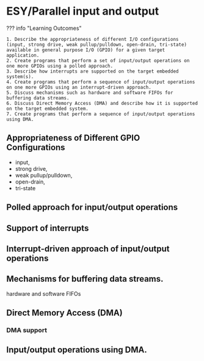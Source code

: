 # ESY/Parallel input and output

??? info "Learning Outcomes"

    1. Describe the appropriateness of different I/O configurations (input, strong drive, weak pullup/pulldown, open-drain, tri-state) available in general purpose I/O (GPIO) for a given target application.
    2. Create programs that perform a set of input/output operations on one more GPIOs using a polled approach.
    3. Describe how interrupts are supported on the target embedded system(s).
    4. Create programs that perform a sequence of input/output operations on one more GPIOs using an interrupt-driven approach.
    5. Discuss mechanisms such as hardware and software FIFOs for buffering data streams.
    6. Discuss Direct Memory Access (DMA) and describe how it is supported on the target embedded system.
    7. Create programs that perform a sequence of input/output operations using DMA.

## Appropriateness of Different GPIO Configurations 

- input, 
- strong drive, 
- weak pullup/pulldown, 
- open-drain, 
- tri-state

## Polled approach for input/output operations

## Support of interrupts

## Interrupt-driven approach of input/output operations

## Mechanisms for buffering data streams.

hardware and software FIFOs

## Direct Memory Access (DMA)

### DMA support

## Input/output operations using DMA.